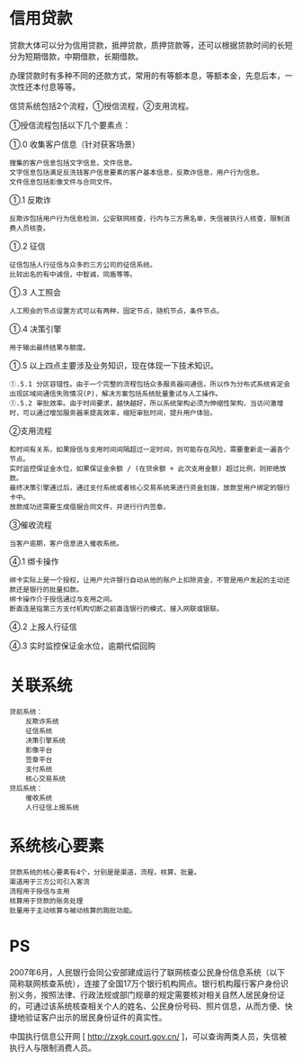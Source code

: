 # 信用贷款

贷款大体可以分为信用贷款，抵押贷款，质押贷款等，还可以根据贷款时间的长短分为短期借款，中期借款，长期借款。

办理贷款时有多种不同的还款方式，常用的有等额本息，等额本金，先息后本，一次性还本付息等等。

信贷系统包括2个流程，①授信流程，②支用流程。

①授信流程包括以下几个要素点：

①.0 收集客户信息（针对获客场景）
	
	搜集的客户信息包括文字信息，文件信息。
	文字信息包括满足反洗钱客户信息要素的客户基本信息，反欺诈信息，用户行为信息。
	文件信息包括影像文件与合同文件。
	
①.1 反欺诈
	
	反欺诈包括用户行为信息检测，公安联网核查，行内与三方黑名单，失信被执行人核查，限制消费人员核查。
	
①.2 征信
	
	征信包括人行征信与众多的三方公司的征信系统。
	比较出名的有中诚信，中智诚，同盾等等。
	
①.3 人工照会
	
	人工照会的节点设置方式可以有两种，固定节点，随机节点，条件节点。
	
①.4 决策引擎
	
	用于输出最终结果与额度。
	
①.5 以上四点主要涉及业务知识，现在体现一下技术知识。
	
	①.5.1 分区容错性。由于一个完整的流程包括众多服务器间通信，所以作为分布式系统肯定会出现区域间通信失败情况(P)，解决方案包括系统批量重试与人工操作。
	①.5.2 审批效率。由于时间要求，越快越好，所以系统架构必须为伸缩性架构，当访问激增时，可以通过增加服务器来提高效率，缩短审批时间，提升用户体验。
	
②支用流程
	
	和时间有关系，如果授信与支用时间间隔超过一定时间，则可能存在风险，需要重新走一遍各个节点。
	实时监控保证金水位，如果保证金余额 / (在贷余额 + 此次支用金额) 超过比例，则拒绝放款。
	最终决策引擎通过后，通过支付系统或者核心交易系统来进行资金划拨，放款至用户绑定的银行卡中。
	放款成功还需要生成借据合同文件，并进行行内签章。
	
③催收流程
	
	当客户逾期，客户信息进入催收系统。
	
④.1 绑卡操作
	
	绑卡实际上是一个授权，让用户允许银行自动从他的账户上扣除资金，不管是用户发起的主动还款还是银行的批量扣款。
	绑卡操作介于授信通过与支用之间。
	断直连是指第三方支付机构切断之前直连银行的模式，接入网联或银联。
	
④.2 上报人行征信

④.3 实时监控保证金水位，逾期代偿回购

# 关联系统
	
	贷前系统：
		反欺诈系统
		征信系统
		决策引擎系统
		影像平台
		签章平台
		支付系统
		核心交易系统
	贷后系统：
		催收系统
		人行征信上报系统
	
# 系统核心要素
	
	贷款系统的核心要素有4个，分别是是渠道，流程，核算，批量。
	渠道用于三方公司引入客流
	流程用于授信与支用
	核算用于贷款的账务处理
	批量用于主动核算与被动核算的跑批功能。
	
# PS

2007年6月，人民银行会同公安部建成运行了联网核查公民身份信息系统（以下简称联网核查系统），连接了全国17万个银行机构网点。银行机构履行客户身份识别义务，按照法律、行政法规或部门规章的规定需要核对相关自然人居民身份证的，可通过该系统核查相关个人的姓名、公民身份号码、照片信息，从而方便、快捷地验证客户出示的居民身份证件的真实性。

中国执行信息公开网 [ http://zxgk.court.gov.cn/ ]，可以查询两类人员，失信被执行人与限制消费人员。
